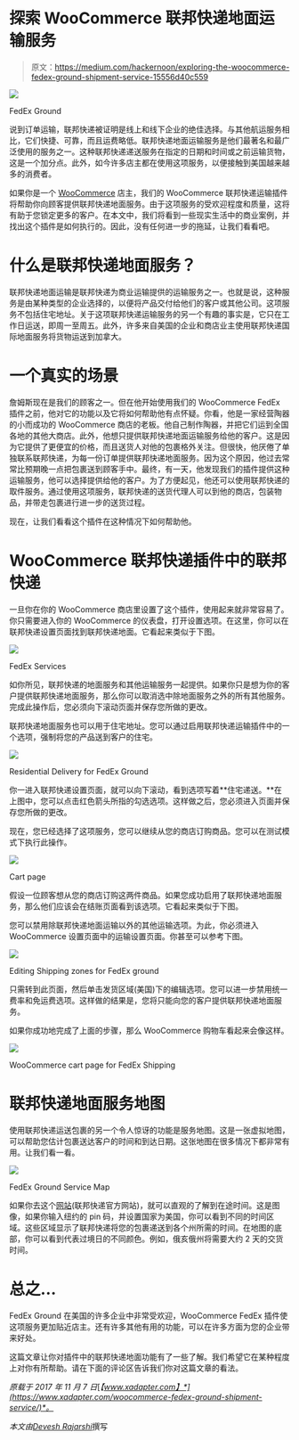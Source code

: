 # 探索 WooCommerce 联邦快递地面运输服务

> 原文：<https://medium.com/hackernoon/exploring-the-woocommerce-fedex-ground-shipment-service-15556d40c559>

![](img/117defe9315b61a65dcb42789d09e933.png)

FedEx Ground

说到订单运输，联邦快递被证明是线上和线下企业的绝佳选择。与其他航运服务相比，它们快捷、可靠，而且运费略低。联邦快递地面运输服务是他们最著名和最广泛使用的服务之一。这种联邦快递递送服务在指定的日期和时间或之前运输货物，这是一个加分点。此外，如今许多店主都在使用这项服务，以便接触到美国越来越多的消费者。

如果你是一个 [WooCommerce](https://hackernoon.com/tagged/woocommerce) 店主，我们的 WooCommerce 联邦快递运输插件将帮助你向顾客提供联邦快递地面服务。由于这项服务的受欢迎程度和质量，这将有助于您锁定更多的客户。在本文中，我们将看到一些现实生活中的商业案例，并找出这个插件是如何执行的。因此，没有任何进一步的拖延，让我们看看吧。

# 什么是联邦快递地面服务？

联邦快递地面运输是联邦快递为商业运输提供的运输服务之一。也就是说，这种服务是由某种类型的企业选择的，以便将产品交付给他们的客户或其他公司。这项服务不包括住宅地址。关于这项联邦快递运输服务的另一个有趣的事实是，它只在工作日运送，即周一至周五。此外，许多来自美国的企业和商店业主使用联邦快递国际地面服务将货物运送到加拿大。

# 一个真实的场景

詹姆斯现在是我们的顾客之一。但在他开始使用我们的 WooCommerce FedEx 插件之前，他对它的功能以及它将如何帮助他有点怀疑。你看，他是一家经营陶器的小而成功的 WooCommerce 商店的老板。他自己制作陶器，并把它们运到全国各地的其他大商店。此外，他想只提供联邦快递地面运输服务给他的客户。这是因为它提供了更便宜的价格，而且送货人对他的包裹格外关注。但很快，他厌倦了单独联系联邦快递，为每一份订单提供联邦快递地面服务。因为这个原因，他过去常常比预期晚一点把包裹送到顾客手中。最终，有一天，他发现我们的插件提供这种运输服务，他可以选择提供给他的客户。为了方便起见，他还可以使用联邦快递的取件服务。通过使用这项服务，联邦快递的送货代理人可以到他的商店，包装物品，并带走包裹进行进一步的送货过程。

现在，让我们看看这个插件在这种情况下如何帮助他。

# WooCommerce 联邦快递插件中的联邦快递

一旦你在你的 WooCommerce 商店里设置了这个插件，使用起来就非常容易了。你只需要进入你的 WooCommerce 的仪表盘，打开设置选项。在这里，你可以在联邦快递设置页面找到联邦快递地面。它看起来类似于下图。

![](img/2c452694e743bc4cee0047b63914b589.png)

FedEx Services

如你所见，联邦快递的地面服务和其他运输服务一起提供。如果你只是想为你的客户提供联邦快递地面服务，那么你可以取消选中除地面服务之外的所有其他服务。完成此操作后，您必须向下滚动页面并保存您所做的更改。

联邦快递地面服务也可以用于住宅地址。您可以通过启用联邦快递运输插件中的一个选项，强制将您的产品送到客户的住宅。

![](img/8db264b523e02804dd752f1b0299dfb6.png)

Residential Delivery for FedEx Ground

你一进入联邦快递设置页面，就可以向下滚动，看到选项写着**住宅递送。**在上图中，您可以点击红色箭头所指的勾选选项。这样做之后，您必须进入页面并保存您所做的更改。

现在，您已经选择了这项服务，您可以继续从您的商店订购商品。您可以在测试模式下执行此操作。

![](img/3f7d210c97e985dedc238567002d2a97.png)

Cart page

假设一位顾客想从您的商店订购这两件商品。如果您成功启用了联邦快递地面服务，那么他们应该会在结账页面看到该选项。它看起来类似于下图。

您可以禁用除联邦快递地面运输以外的其他运输选项。为此，你必须进入 WooCommerce 设置页面中的运输设置页面。你甚至可以参考下图。

![](img/543f047cf03a608da66759b628adbbdf.png)

Editing Shipping zones for FedEx ground

只需转到此页面，然后单击发货区域(美国)下的编辑选项。您可以进一步禁用统一费率和免运费选项。这样做的结果是，您将只能向您的客户提供联邦快递地面服务。

如果你成功地完成了上面的步骤，那么 WooCommerce 购物车看起来会像这样。

![](img/08a72e7cc2de7855c11c7a65e3112dd1.png)

WooCommerce cart page for FedEx Shipping

# 联邦快递地面服务地图

使用联邦快递运送包裹的另一个令人惊讶的功能是服务地图。这是一张虚拟地图，可以帮助您估计包裹送达客户的时间和到达日期。这张地图在很多情况下都非常有用。让我们看一看。

![](img/d1c5e45adaaa12382c67fce816797f4e.png)

FedEx Ground Service Map

如果你去这个[网站](http://www.fedex.com/grd/maps/MapEntry.do)(联邦快递官方网站)，就可以直观的了解到在途时间。这是图像，如果你输入纽约的 pin 码，并设置国家为美国，你可以看到不同的时间区域。这些区域显示了联邦快递将您的包裹递送到各个州所需的时间。在地图的底部，你可以看到代表过境日的不同颜色。例如，俄亥俄州将需要大约 2 天的交货时间。

# 总之…

FedEx Ground 在美国的许多企业中非常受欢迎，WooCommerce FedEx 插件使这项服务更加贴近店主。还有许多其他有用的功能，可以在许多方面为您的企业带来好处。

这篇文章让你对插件中的联邦快递地面功能有了一些了解。我们希望它在某种程度上对你有所帮助。请在下面的评论区告诉我们你对这篇文章的看法。

*原载于 2017 年 11 月 7 日*[*【www.xadapter.com】*](https://www.xadapter.com/woocommerce-fedex-ground-shipment-service/)*。*

*本文由*[*Devesh Rajarshi*](/@devesh_92870)撰写
